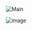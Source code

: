 ![Main](https://github.com/user-attachments/assets/ddfdf492-8cfe-4502-9402-196bef478e3c)


![image](https://github.com/user-attachments/assets/3f575c17-0947-4f93-b5f8-4c29863f5a88)

